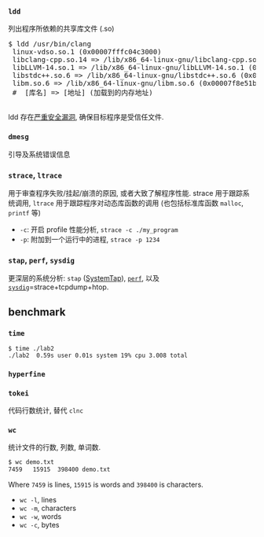 
### `ldd`

列出程序所依赖的共享库文件 (.so)

<pre>
$ ldd /usr/bin/clang
 linux-vdso.so.1 (0x00007fffc04c3000)
 libclang-cpp.so.14 => /lib/x86_64-linux-gnu/libclang-cpp.so.14 (0x00007f8e58795000)
 libLLVM-14.so.1 => /lib/x86_64-linux-gnu/libLLVM-14.so.1 (0x00007f8e51ec3000)
 libstdc++.so.6 => /lib/x86_64-linux-gnu/libstdc++.so.6 (0x00007f8e51c97000)
 libm.so.6 => /lib/x86_64-linux-gnu/libm.so.6 (0x00007f8e51bb0000)
 #  [库名] => [地址] (加载到的内存地址)
 </pre>

ldd 存在[严重安全漏洞](https://catonmat.net/ldd-arbitrary-code-execution), 确保目标程序是受信任文件.


### `dmesg`

引导及系统错误信息

### `strace`, `ltrace`

用于审查程序失败/挂起/崩溃的原因, 或者大致了解程序性能.  strace 用于跟踪系统调用, `ltrace` 用于跟踪程序对动态库函数的调用 (也包括标准库函数 `malloc`, `printf` 等)

- `-c`: 开启 profile 性能分析, `strace -c ./my_program`
- `-p`: 附加到一个运行中的进程, `strace -p 1234`

### `stap`, `perf`, `sysdig`

更深层的系统分析: `stap` ([SystemTap](https://sourceware.org/systemtap/wiki)), [`perf`](https://en.wikipedia.org/wiki/Perf_(Linux)), 以及[`sysdig`](https://github.com/draios/sysdig)=strace+tcpdump+htop.


## benchmark

### `time`

```
$ time ./lab2
./lab2  0.59s user 0.01s system 19% cpu 3.008 total
```

### `hyperfine`

### `tokei`

代码行数统计, 替代 `clnc`

### `wc`

统计文件的行数, 列数, 单词数.
```bash
$ wc demo.txt
7459   15915  398400 demo.txt
```

Where `7459` is lines, `15915` is words and `398400` is characters.

- `wc -l`, lines
- `wc -m`, characters 
- `wc -w`, words
- `wc -c`, bytes
